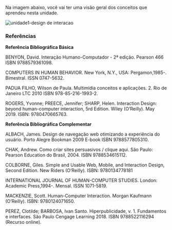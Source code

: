 Na imagem abaixo, você vai ter uma visão geral dos conceitos que aprendeu nesta unidade.

![unidade1-design de interacao](https://github.com/ianevictoria/codejourney-ads-pucminas/assets/83494301/1eaac8c5-e5d7-4501-aa92-0e07e6fb72b3)

<h3>Referências</h3>

**Referência Bibliográfica Básica**

BENYON, David. Interação Humano-Computador - 2ª edição. Pearson 466 ISBN 9788579361098.

COMPUTERS IN HUMAN BEHAVIOR. New York, N.Y., USA: Pergamon,1985-. Bimestral. ISSN 0747-5632.

PADUA FILHO, Wilson de Paula. Multimídia conceitos e aplicações. 2. Rio de Janeiro LTC 2010 ISBN 978-85-216-1993-2.

ROGERS, Yvonne; PREECE, Jennifer; SHARP, Helen. Interaction Design: beyond human-computer interaction, 5rd Edition. Wiley (O’Reilly). May 2019. ISBN: 9780470665763.


**Referência Bibliográfica Complementar**

ALBACH, James. Design de navegação web otimizando a experiência do usuário. Porto Alegre Bookman 2009 E-book ISBN 9788577805310.

CHAK, Andrew. Como criar sites persuasivos / clique aqui. São Paulo: Pearson Education do Brasil, 2004. ISBN 9788534615112.

COLBORNE, Giles. Simple and Usable Web, Mobile, and Interaction Design, Second Edition. New Riders (O’Reilly). ISBN: 9780134778181

INTERNATIONAL JOURNAL OF HUMAN-COMPUTER STUDIES. London: Academic Press,1994-. Mensal. ISSN 1071-5819.

MACKENZIE, Scott. Human-Computer Interaction. Morgan Kaufmann (O’Reilly). ISBN: 9780124071650.

PEREZ, Clotilde; BARBOSA, Ivan Santo. Hiperpublicidade, v. 1. Fundamentos e interfaces. São Paulo Cengage Learning 2018. ISBN 9788522116294 (Recurso online).

